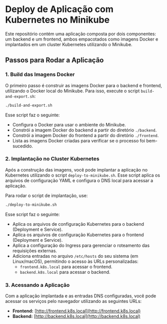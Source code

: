 

# Deploy de Aplicação com Kubernetes no Minikube

Este repositório contém uma aplicação composta por dois componentes: um backend e um frontend, ambos empacotados como imagens Docker e implantados em um cluster Kubernetes utilizando o Minikube.


## Passos para Rodar a Aplicação

### 1. Build das Imagens Docker

O primeiro passo é construir as imagens Docker para o backend e frontend, utilizando o Docker local do Minikube. Para isso, execute o script `build-and-export.sh`:

```bash
./build-and-export.sh
```

Esse script faz o seguinte:

- Configura o Docker para usar o ambiente do Minikube.
- Constrói a imagem Docker do backend a partir do diretório `./backend`.
- Constrói a imagem Docker do frontend a partir do diretório `./frontend`.
- Lista as imagens Docker criadas para verificar se o processo foi bem-sucedido.

### 2. Implantação no Cluster Kubernetes

Após a construção das imagens, você pode implantar a aplicação no Kubernetes utilizando o script `deploy-to-minikube.sh`. Esse script aplica os arquivos de configuração YAML e configura o DNS local para acessar a aplicação.

Para rodar o script de implantação, use:

```bash
./deploy-to-minikube.sh
```

Esse script faz o seguinte:

- Aplica os arquivos de configuração Kubernetes para o backend (Deployment e Service).
- Aplica os arquivos de configuração Kubernetes para o frontend (Deployment e Service).
- Aplica a configuração do Ingress para gerenciar o roteamento das requisições externas.
- Adiciona entradas no arquivo `/etc/hosts` do seu sistema (em Linux/macOS), permitindo o acesso às URLs personalizadas:
  - `frontend.k8s.local` para acessar o frontend.
  - `backend.k8s.local` para acessar o backend.

### 3. Acessando a Aplicação

Com a aplicação implantada e as entradas DNS configuradas, você pode acessar os serviços pelo navegador utilizando as seguintes URLs:

- **Frontend:** [http://frontend.k8s.local](http://frontend.k8s.local)
- **Backend:** [http://backend.k8s.local](http://backend.k8s.local)

